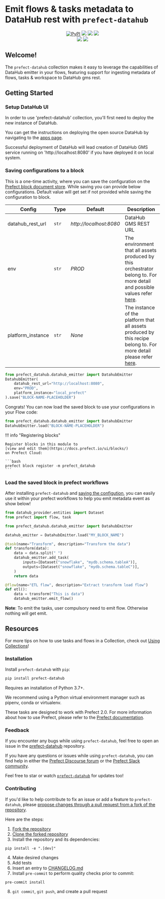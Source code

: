 # Emit flows & tasks metadata to DataHub rest with `prefect-datahub`

<p align="center">
    <a href="https://pypi.python.org/pypi/prefect-datahub/" alt="PyPI version">
        <img alt="PyPI" src="https://img.shields.io/pypi/v/prefect-datahub?color=0052FF&labelColor=090422" /></a>
    <a href="https://github.com/shubhamjagtap639/prefect-datahub/" alt="Stars">
        <img src="https://img.shields.io/github/stars/shubhamjagtap639/prefect-datahub?color=0052FF&labelColor=090422" /></a>
    <a href="https://pypistats.org/packages/prefect-datahub/" alt="Downloads">
        <img src="https://img.shields.io/pypi/dm/prefect-datahub?color=0052FF&labelColor=090422" /></a>
    <a href="https://github.com/shubhamjagtap639/prefect-datahub/pulse" alt="Activity">
        <img src="https://img.shields.io/github/commit-activity/m/shubhamjagtap639/prefect-datahub?color=0052FF&labelColor=090422" /></a>
    <br/>
    <a href="https://prefect-community.slack.com" alt="Slack">
        <img src="https://img.shields.io/badge/slack-join_community-red.svg?color=0052FF&labelColor=090422&logo=slack" /></a>
    <a href="https://discourse.prefect.io/" alt="Discourse">
        <img src="https://img.shields.io/badge/discourse-browse_forum-red.svg?color=0052FF&labelColor=090422&logo=discourse" /></a>
</p>

## Welcome!

The `prefect-datahub` collection makes it easy to leverage the capabilities of DataHub emitter in your flows, featuring support for ingesting metadata of flows, tasks & workspace to DataHub gms rest.


## Getting Started

### Setup DataHub UI

In order to use 'prefect-datahub' collection, you'll first need to deploy the new instance of DataHub. 

You can get the instructions on deploying the open source DataHub by navigating to the [apps page](https://datahubproject.io/docs/quickstart).

Successful deployment of DataHub will lead creation of DataHub GMS service running on 'http://localhost:8080' if you have deployed it on local system.

### Saving configurations to a block


This is a one-time activity, where you can save the configuration on the [Prefect block document store](https://docs.prefect.io/2.10.13/concepts/blocks/#saving-blocks).
While saving you can provide below configurations. Default value will get set if not provided while saving the configuration to block.

Config | Type | Default | Description
--- | --- | --- | ---
datahub_rest_url | `str` | *http://localhost:8080* | DataHub GMS REST URL
env | `str` | *PROD* | The environment that all assets produced by this orchestrator belong to. For more detail and possible values refer [here](https://datahubproject.io/docs/graphql/enums/#fabrictype).
platform_instance | `str` | *None* | The instance of the platform that all assets produced by this recipe belong to. For more detail please refer [here](https://datahubproject.io/docs/platform-instances/).

```python
from prefect_datahub.datahub_emitter import DatahubEmitter
DatahubEmitter(
    datahub_rest_url="http://localhost:8080",
    env="PROD",
    platform_instance="local_prefect"
).save("BLOCK-NAME-PLACEHOLDER")
```

Congrats! You can now load the saved block to use your configurations in your Flow code:
 
```python
from prefect_datahub.datahub_emitter import DatahubEmitter
DatahubEmitter.load("BLOCK-NAME-PLACEHOLDER")
```

!!! info "Registering blocks"

    Register blocks in this module to
    [view and edit them](https://docs.prefect.io/ui/blocks/)
    on Prefect Cloud:

    ```bash
    prefect block register -m prefect_datahub
    ```

### Load the saved block in prefect workflows

After installing `prefect-datahub` and [saving the configution](#saving-configurations-to-a-block), you can easily use it within your prefect workflows to help you emit metadata event as show below!

```python
from datahub_provider.entities import Dataset
from prefect import flow, task

from prefect_datahub.datahub_emitter import DatahubEmitter

datahub_emitter = DatahubEmitter.load("MY_BLOCK_NAME")

@task(name="Transform", description="Transform the data")
def transform(data):
    data = data.split(" ")
    datahub_emitter.add_task(
        inputs=[Dataset("snowflake", "mydb.schema.tableA")],
        outputs=[Dataset("snowflake", "mydb.schema.tableC")],
    )
    return data

@flow(name="ETL flow", description="Extract transform load flow")
def etl():
    data = transform("This is data")
    datahub_emitter.emit_flow()
```

**Note**: To emit the tasks, user compulsory need to emit flow. Otherwise nothing will get emit.

## Resources

For more tips on how to use tasks and flows in a Collection, check out [Using Collections](https://docs.prefect.io/collections/usage/)!

### Installation

Install `prefect-datahub` with `pip`:

```bash
pip install prefect-datahub
```

Requires an installation of Python 3.7+.

We recommend using a Python virtual environment manager such as pipenv, conda or virtualenv.

These tasks are designed to work with Prefect 2.0. For more information about how to use Prefect, please refer to the [Prefect documentation](https://docs.prefect.io/).

### Feedback

If you encounter any bugs while using `prefect-datahub`, feel free to open an issue in the [prefect-datahub](https://github.com/shubhamjagtap639/prefect-datahub) repository.

If you have any questions or issues while using `prefect-datahub`, you can find help in either the [Prefect Discourse forum](https://discourse.prefect.io/) or the [Prefect Slack community](https://prefect.io/slack).

Feel free to star or watch [`prefect-datahub`](https://github.com/shubhamjagtap639/prefect-datahub) for updates too!

### Contributing

If you'd like to help contribute to fix an issue or add a feature to `prefect-datahub`, please [propose changes through a pull request from a fork of the repository](https://docs.github.com/en/pull-requests/collaborating-with-pull-requests/proposing-changes-to-your-work-with-pull-requests/creating-a-pull-request-from-a-fork).

Here are the steps:

1. [Fork the repository](https://docs.github.com/en/get-started/quickstart/fork-a-repo#forking-a-repository)
2. [Clone the forked repository](https://docs.github.com/en/get-started/quickstart/fork-a-repo#cloning-your-forked-repository)
3. Install the repository and its dependencies:
```
pip install -e ".[dev]"
```
4. Make desired changes
5. Add tests
6. Insert an entry to [CHANGELOG.md](https://github.com/shubhamjagtap639/prefect-datahub/blob/main/CHANGELOG.md)
7. Install `pre-commit` to perform quality checks prior to commit:
```
pre-commit install
```
8. `git commit`, `git push`, and create a pull request
